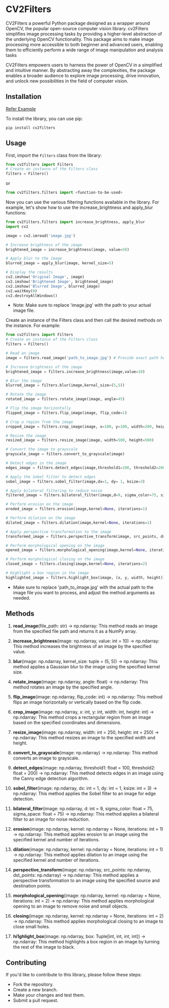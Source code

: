 # CV2Filters

CV2Filters a powerful Python package designed as a wrapper around OpenCV, the popular open-source computer vision library. cv2Filters simplifies image processing tasks by providing a higher-level abstraction of the underlying OpenCV functionality. This package aims to make image processing more accessible to both beginner and advanced users, enabling them to efficiently perform a wide range of image manipulation and analysis tasks

CV2Filters empowers users to harness the power of OpenCV in a simplified and intuitive manner. By abstracting away the complexities, the package enables a broader audience to explore image processing, drive innovation, and unlock new possibilities in the field of computer vision.

## Installation

[Refer Example](https://github.com/nuhmanpk/cv2filters/wiki) 

To install the library, you can use pip:

```shell
pip install cv2filters
```

## Usage

First, import the `Filters` class from the library:

```python
from cv2filters import Filters
# Create an instance of the Filters class
filters = Filters()
```

or

```python
from cv2filters.filters import <function-to-be-used>
```


Now you can use the various filtering functions available in the library. For example, let's show how to use the increase_brightness and apply_blur functions:

```python
from cv2filters.filters import increase_brightness, apply_blur
import cv2

image = cv2.imread('image.jpg')

# Increase brightness of the image
brightened_image = increase_brightness(image, value=50)

# Apply blur to the image
blurred_image = apply_blur(image, kernel_size=5)

# Display the results
cv2.imshow('Original Image', image)
cv2.imshow('Brightened Image', brightened_image)
cv2.imshow('Blurred Image', blurred_image)
cv2.waitKey(0)
cv2.destroyAllWindows()
```

* Note: Make sure to replace 'image.jpg' with the path to your actual image file.

Create an instance of the Filters class and then call the desired methods on the instance. For example:

```python
from cv2filters import Filters
# Create an instance of the Filters class
filters = Filters()

# Read an image
image = filters.read_image('path_to_image.jpg') # Provide exact path here eg: /usr/home/desktop/image.jpg

# Increase brightness of the image
brightened_image = filters.increase_brightness(image,value=10)

# Blur the image
blurred_image = filters.blur(image,kernal_size=(5,5))

# Rotate the image
rotated_image = filters.rotate_image(image, angle=45)

# Flip the image horizontally
flipped_image = filters.flip_image(image, flip_code=1)

# Crop a region from the image
cropped_image = filters.crop_image(image, x=100, y=100, width=200, height=200)

# Resize the image
resized_image = filters.resize_image(image, width=500, height=500)

# Convert the image to grayscale
grayscale_image = filters.convert_to_grayscale(image)

# Detect edges in the image
edges_image = filters.detect_edges(image,threshold1=100, threshold2=200)

# Apply the Sobel filter to detect edges
sobel_image = filters.sobel_filter(image,dx=1, dy= 1, ksize=3)

# Apply bilateral filtering to reduce noise
filtered_image = filters.bilateral_filter(image,d=9, sigma_color=75, sigma_space=75)

# Perform erosion on the image
eroded_image = filters.erosion(image,kernel=None, iterations=1)

# Perform dilation on the image
dilated_image = filters.dilation(image,kernel=None, iterations=1)

# Apply perspective transformation to the image
transformed_image = filters.perspective_transform(image, src_points, dst_points)

# Perform morphological opening on the image
opened_image = filters.morphological_opening(image,kernel=None, iterations=2)

# Perform morphological closing on the image
closed_image = filters.closing(image,kernel=None, iterations=2)

# Highlight a box region in the image
highlighted_image = filters.highlight_box(image, (x, y, width, height))
```

* Make sure to replace 'path_to_image.jpg' with the actual path to the image file you want to process, and adjust the method arguments as needed.

## Methods

1. **read_image**(file_path: str) -> np.ndarray:
This method reads an image from the specified file path and returns it as a NumPy array.

2. **increase_brightness**(image: np.ndarray, value: int = 10) -> np.ndarray:
This method increases the brightness of an image by the specified value.

3. **blur**(image: np.ndarray, kernel_size: tuple = (5, 5)) -> np.ndarray:
This method applies a Gaussian blur to the image using the specified kernel size.

4. **rotate_image**(image: np.ndarray, angle: float) -> np.ndarray:
This method rotates an image by the specified angle.

5. **flip_image**(image: np.ndarray, flip_code: int) -> np.ndarray:
This method flips an image horizontally or vertically based on the flip code.

6. **crop_image**(image: np.ndarray, x: int, y: int, width: int, height: int) -> np.ndarray:
This method crops a rectangular region from an image based on the specified coordinates and dimensions.

7. **resize_image**(image: np.ndarray, width: int = 250, height: int = 250) -> np.ndarray:
This method resizes an image to the specified width and height.

8. **convert_to_grayscale**(image: np.ndarray) -> np.ndarray:
This method converts an image to grayscale.

9. **detect_edges**(image: np.ndarray, threshold1: float = 100, threshold2: float = 200) -> np.ndarray:
This method detects edges in an image using the Canny edge detection algorithm.

10. **sobel_filter**(image: np.ndarray, dx: int = 1, dy: int = 1, ksize: int = 3) -> np.ndarray:
This method applies the Sobel filter to an image for edge detection.

11. **bilateral_filter**(image: np.ndarray, d: int = 9, sigma_color: float = 75, sigma_space: float = 75) -> np.ndarray:
This method applies a bilateral filter to an image for noise reduction.

12. **erosion**(image: np.ndarray, kernel: np.ndarray = None, iterations: int = 1) -> np.ndarray:
This method applies erosion to an image using the specified kernel and number of iterations.

13. **dilation**(image: np.ndarray, kernel: np.ndarray = None, iterations: int = 1) -> np.ndarray:
This method applies dilation to an image using the specified kernel and number of iterations.

14. **perspective_transform**(image: np.ndarray, src_points: np.ndarray, dst_points: np.ndarray) -> np.ndarray:
This method applies a perspective transformation to an image using the specified source and destination points.

15. **morphological_opening**(image: np.ndarray, kernel: np.ndarray = None, iterations: int = 2) -> np.ndarray:
This method applies morphological opening to an image to remove noise and small objects.

16. **closing**(image: np.ndarray, kernel: np.ndarray = None, iterations: int = 2) -> np.ndarray:
This method applies morphological closing to an image to close small holes.

17. **hi1ghlight_box**(image: np.ndarray, box: Tuple[int, int, int, int]) -> np.ndarray:
This method highlights a box region in an image by turning the rest of the image to black.

## Contributing

If you'd like to contribute to this library, please follow these steps:

* Fork the repository.
* Create a new branch.
* Make your changes and test them.
* Submit a pull request.

